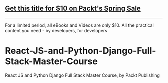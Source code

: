 ## [Get this title for $10 on Packt's Spring Sale](https://www.packt.com/V18278?utm_source=github&utm_medium=packt-github-repo&utm_campaign=spring_10_dollar_2022)
-----
For a limited period, all eBooks and Videos are only $10. All the practical content you need \- by developers, for developers

# React-JS-and-Python-Django-Full-Stack-Master-Course
React JS and Python Django Full Stack Master Course, by Packt Publishing
